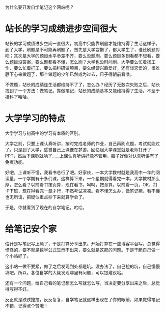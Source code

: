为什么要开发自学笔记这个网站呢？

# 站长的学习成绩进步空间很大

站长的学习成绩进步空间一直很大，初高中只能靠刷题才能维持得了生活这样子。到了大学，刷题是不可能再刷题了。首先是大学变懒了，都大学生了，谁还刷题对吧；其次是大学的题目水平参差不齐，要么没题刷，要么题目多到看都不想看，要么题目没答案，要么题都看不懂，怎么刷？大学也没时间刷，大学要么忙着找工作，要么忙着打工，要么搞科研做项目，要么经营兴趣爱好，还有谈恋爱的，很难静下心来做题了，那个做题的少年已然成为过去，日子得朝前看喽。

不做题，站长的成绩连生活都维持不了了，怎么办？经历了无数次失败之后，站长找到了一个方法：做笔记。靠做笔记，站长的成绩基本又能维持得了生活，不至于挂科了哈哈。

# 大学学习的特点

大学学习与初高中的学习有本质的区别。

大学之前，只要上课认真听讲，按时完成老师的作业，自己再刷点题，考试就能过了。只是到了大学，感觉自己上课像在梦游，回忆起大学课堂就是老师打开了PPT，然后下课铃就响了......上课认真听讲好像不管用，脑子好像对认真听讲有了免疫功能。

好吧，上课听不懂，我看书总行了吧。好家伙，一本大学教材就是我高中一年的阅读量，一个学期有十多们课，这样算下来，一个星期就得看完一本。大学教材那么厚，怎么看？以前看书按页算，现在看书，呵呵，按章算。以前看一页，OK，打卡下班，现在得看完一章才行，不然考试凉凉。看不懂怎么办，做笔记嘛，看不懂也无所谓，把疑似重点抄下来就算学会了。

于是，你就看到了现在的自学笔记，哈哈。



# 给笔记安个家

估计是写笔记写上瘾了，于是打算分享出来。开始打算在一些博客平台写，总觉得怪怪的，要不就是数学公式显示不出来，要么就是这那的问题。于是干脆自己做一个小站好了。

这小站一做不要紧，做了之后发现到处都是坑。没办法了，自己挖的坑，自己慢慢填吧。所以，各位自学的大佬发现哪里有问题，可以提建议哈。

还有一个问题，给自己看的笔记想怎么写就怎么写，当决定要分享出来之后，总觉得写得不好。

反正就是跌跌撞撞，反反复复，自学笔记就这样出现在了你的眼前，如果觉得笔记不错，记得点个赞哦！

